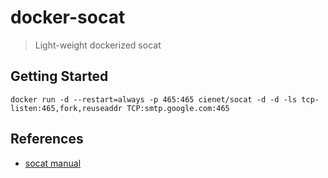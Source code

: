 # docker-socat

> Light-weight dockerized socat

## Getting Started

```
docker run -d --restart=always -p 465:465 cienet/socat -d -d -ls tcp-listen:465,fork,reuseaddr TCP:smtp.google.com:465
```

## References

- [socat manual](http://www.dest-unreach.org/socat/doc/socat.html)

